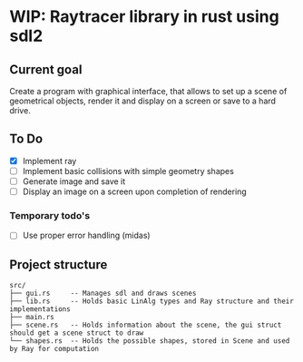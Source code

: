 # WIP: Raytracer library in rust using sdl2

## Current goal

Create a program with graphical interface, that allows to set up a scene of geometrical objects, render it and display on a screen or save to a hard drive.

## To Do

- [X] Implement ray
- [ ] Implement basic collisions with simple geometry shapes
- [ ] Generate image and save it
- [ ] Display an image on a screen upon completion of rendering

### Temporary todo's
- [ ] Use proper error handling (midas)

## Project structure

``` text
src/
├── gui.rs     -- Manages sdl and draws scenes
├── lib.rs     -- Holds basic LinAlg types and Ray structure and their implementations
├── main.rs
├── scene.rs   -- Holds information about the scene, the gui struct should get a scene struct to draw
└── shapes.rs  -- Holds the possible shapes, stored in Scene and used by Ray for computation
```
